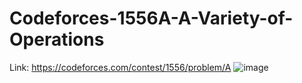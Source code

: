# Codeforces-1556A-A-Variety-of-Operations
Link: https://codeforces.com/contest/1556/problem/A
![image](https://user-images.githubusercontent.com/51401355/131498074-4f605080-2dc5-482e-a1c1-ecbf9a60c284.png)
